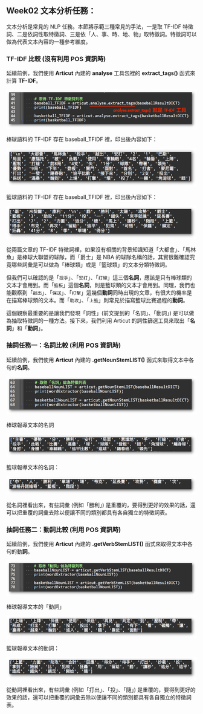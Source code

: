 ## Week02 文本分析任務：

文本分析是常見的 NLP 任務。本節將示範三種常見的手法，一是取 TF-IDF 特徵詞、二是依詞性取特徵詞、三是依「人、事、時、地、物」取特徵詞。特徵詞可以做為代表文本內容的一種參考維度。

### TF-IDF 比較 (沒有利用 POS 資訊時)

延續前例，我們使用 **Articut** 內建的 **analyse** 工具包裡的 **extract_tags()** 函式來計算 **TF-IDF**。

![](./img/unit02_pic01.png)

棒球語料的 TF-IDF 存在 baseball_TFIDF 裡，印出後內容如下：

![](./img/unit02_pic02.png)

籃球語料的 TF-IDF 存在 baseball_TFIDF 裡，印出後內容如下：

![](./img/unit02_pic03.png)

從兩篇文章的 TF-IDF 特徵詞裡，如果沒有相關的背景知識知道「大都會」、「馬林魚」是棒球大聯盟的球隊，而「爵士」是 NBA 的球隊名稱的話，其實很難確認究竟哪些詞彙是可以做為「棒球類」或是「籃球類」的文本分類特徵詞。

但我們可以確認的是「`投手`」、「`安打`」、「`打線`」這三個**名詞**，應該是只有棒球類的文本才會用到。而「`籃板`」這個**名詞**，則是籃球類的文本才會用到。同理，我們也能觀察到「`敲出`」、「`保送`」、「`打擊`」這幾個**動詞**同時出現的文章，有很大的機率是在描寫棒球類的文本。而「`助攻`」、「`上籃`」則常見於描寫籃球比賽過程的**動詞**。

這個觀察最重要的是讓我們發現「詞性」(前文提到的「名詞」、「動詞」) 是可以做為抽取特徵詞的一種方法。接下來，我們利用 Articut 的詞性篩選工具來取出「**名詞**」和「**動詞**」。

### 抽詞任務一：名詞比較 (利用 POS 資訊時)

延續前例，我們使用 **Articut** 內建的 **.getNounStemLIST()** 函式來取得文本中各句的**名詞**。

![](./img/unit02_pic04.png)

棒球報導文本的名詞

![](./img/unit02_pic05.png)

籃球報導文本的名詞：

![](./img/unit02_pic06.png)

從名詞裡看出來，有些詞彙 (例如「勝利」) 是重覆的，要得到更好的效果的話，還可以把重覆的詞彙去除以便讓不同的類別都具有各自獨立的特徵詞表。


### 抽詞任務二：動詞比較 (利用 POS 資訊時)

延續前例，我們使用 **Articut** 內建的 **.getVerbStemLIST()** 函式來取得文本中各句的動**詞**。

![](./img/unit02_pic07.png)

棒球報導文本的「動詞」

![](./img/unit02_pic08.png)

籃球報導文本的動詞：

![](./img/unit02_pic09.png)  

從動詞裡看出來，有些詞彙 (例如「打出」、「投」、「隨」) 是重覆的，要得到更好的效果的話，還可以把重覆的詞彙去除以便讓不同的類別都具有各自獨立的特徵詞表。